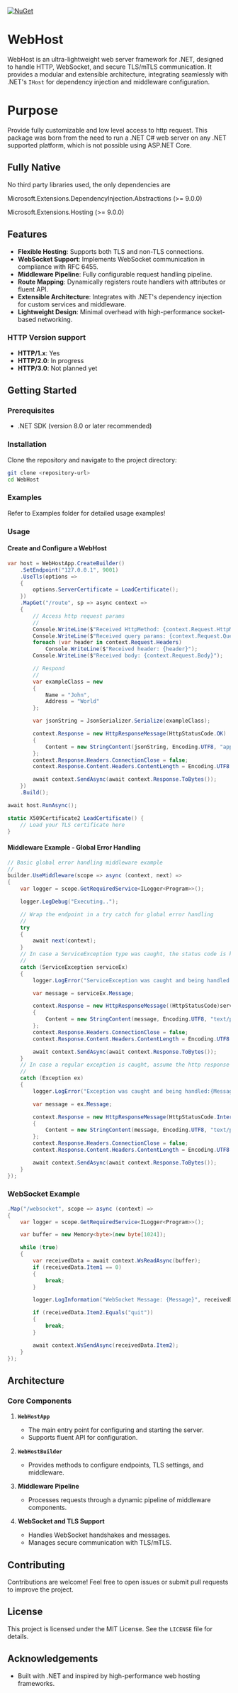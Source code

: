 [![NuGet](https://img.shields.io/nuget/v/WebHost.svg)](https://www.nuget.org/packages/WebHost/)

# WebHost

WebHost is an ultra-lightweight web server framework for .NET, designed to handle HTTP, WebSocket, and secure TLS/mTLS communication. It provides a modular and extensible architecture, integrating seamlessly with .NET's `IHost` for dependency injection and middleware configuration.

# Purpose

Provide fully customizable and low level access to http request. This package was born from the need to run a .NET C# web server on any .NET supported platform, which is not possible using ASP.NET Core.

## Fully Native

No third party libraries used, the only dependencies are

Microsoft.Extensions.DependencyInjection.Abstractions (>= 9.0.0)

Microsoft.Extensions.Hosting (>= 9.0.0)

## Features

- **Flexible Hosting**: Supports both TLS and non-TLS connections.
- **WebSocket Support**: Implements WebSocket communication in compliance with RFC 6455.
- **Middleware Pipeline**: Fully configurable request handling pipeline.
- **Route Mapping**: Dynamically registers route handlers with attributes or fluent API.
- **Extensible Architecture**: Integrates with .NET's dependency injection for custom services and middleware.
- **Lightweight Design**: Minimal overhead with high-performance socket-based networking.

### HTTP Version support

- **HTTP/1.x**: Yes
- **HTTP/2.0**: In progress
- **HTTP/3.0**: Not planned yet

## Getting Started

### Prerequisites

- .NET SDK (version 8.0 or later recommended)

### Installation

Clone the repository and navigate to the project directory:

```bash
git clone <repository-url>
cd WebHost
```

### Examples

Refer to Examples folder for detailed usage examples!

### Usage

#### Create and Configure a WebHost

```csharp
var host = WebHostApp.CreateBuilder()
    .SetEndpoint("127.0.0.1", 9001)
    .UseTls(options =>
    {
        options.ServerCertificate = LoadCertificate();
    })
    .MapGet("/route", sp => async context =>
    {
        // Access http request params
        //
        Console.WriteLine($"Received HttpMethod: {context.Request.HttpMethod}");
        Console.WriteLine($"Received query params: {context.Request.QueryParameters}");
        foreach (var header in context.Request.Headers)
            Console.WriteLine($"Received header: {header}");
        Console.WriteLine($"Received body: {context.Request.Body}");

        // Respond
        //
        var exampleClass = new
        {
            Name = "John",
            Address = "World"
        };

        var jsonString = JsonSerializer.Serialize(exampleClass);

        context.Response = new HttpResponseMessage(HttpStatusCode.OK)
        {
            Content = new StringContent(jsonString, Encoding.UTF8, "application/json"),
        };
        context.Response.Headers.ConnectionClose = false;
        context.Response.Content.Headers.ContentLength = Encoding.UTF8.GetByteCount(jsonString);

        await context.SendAsync(await context.Response.ToBytes());
    })
    .Build();

await host.RunAsync();

static X509Certificate2 LoadCertificate() {
    // Load your TLS certificate here
}
```

#### Middleware Example - Global Error Handling

```csharp
// Basic global error handling middleware example
//
builder.UseMiddleware(scope => async (context, next) =>
{
    var logger = scope.GetRequiredService<ILogger<Program>>();

    logger.LogDebug("Executing..");

    // Wrap the endpoint in a try catch for global error handling
    //
    try
    {
        await next(context);
    }
    // In case a ServiceException type was caught, the status code is known to be used on the http response
    // 
    catch (ServiceException serviceEx)
    {
        logger.LogError("ServiceException was caught and being handled:{Message}", serviceEx.Message);

        var message = serviceEx.Message;

        context.Response = new HttpResponseMessage((HttpStatusCode)serviceEx.StatusCode)
        {
            Content = new StringContent(message, Encoding.UTF8, "text/pain"),
        };
        context.Response.Headers.ConnectionClose = false;
        context.Response.Content.Headers.ContentLength = Encoding.UTF8.GetByteCount(message);

        await context.SendAsync(await context.Response.ToBytes());
    }
    // In case a regular exception is caught, assume the http response status code to be 500
    //
    catch (Exception ex)
    {
        logger.LogError("Exception was caught and being handled:{Message}", ex.Message);

        var message = ex.Message;

        context.Response = new HttpResponseMessage(HttpStatusCode.InternalServerError)
        {
            Content = new StringContent(message, Encoding.UTF8, "text/pain"),
        };
        context.Response.Headers.ConnectionClose = false;
        context.Response.Content.Headers.ContentLength = Encoding.UTF8.GetByteCount(message);

        await context.SendAsync(await context.Response.ToBytes());
    }
});
```

### WebSocket Example

```csharp
.Map("/websocket", scope => async (context) =>
{
    var logger = scope.GetRequiredService<ILogger<Program>>();

    var buffer = new Memory<byte>(new byte[1024]);

    while (true)
    {
        var receivedData = await context.WsReadAsync(buffer);
        if (receivedData.Item1 == 0)
        {
            break;
        }

        logger.LogInformation("WebSocket Message: {Message}", receivedData.Item2);

        if (receivedData.Item2.Equals("quit"))
        {
            break;
        }

        await context.WsSendAsync(receivedData.Item2);
    }
});
```

## Architecture

### Core Components

1. **`WebHostApp`**
   - The main entry point for configuring and starting the server.
   - Supports fluent API for configuration.

2. **`WebHostBuilder`**
   - Provides methods to configure endpoints, TLS settings, and middleware.

3. **Middleware Pipeline**
   - Processes requests through a dynamic pipeline of middleware components.

4. **WebSocket and TLS Support**
   - Handles WebSocket handshakes and messages.
   - Manages secure communication with TLS/mTLS.

## Contributing

Contributions are welcome! Feel free to open issues or submit pull requests to improve the project.

## License

This project is licensed under the MIT License. See the `LICENSE` file for details.

## Acknowledgements

- Built with .NET and inspired by high-performance web hosting frameworks.

